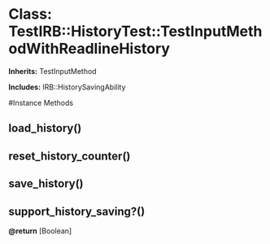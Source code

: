 # Class: TestIRB::HistoryTest::TestInputMethodWithReadlineHistory
**Inherits:** TestInputMethod
    
**Includes:** IRB::HistorySavingAbility
  




#Instance Methods
## load_history() [](#method-i-load_history)

## reset_history_counter() [](#method-i-reset_history_counter)

## save_history() [](#method-i-save_history)

## support_history_saving?() [](#method-i-support_history_saving?)

**@return** [Boolean] 

